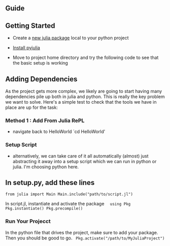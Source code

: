 ## Guide

## Getting Started
- Create a [new julia package](https://pkgdocs.julialang.org/v1/creating-packages/) local to your python project

- [Install pyjulia](https://pyjulia.readthedocs.io/en/latest/installation.html)

- Move to project home directory and try the following code to see that the basic setup is working

## Adding Dependencies
As the project gets more complex, we likely are going to start having many dependencies pile up both in julia and python. This is really the key problem we want to solve. Here's a simple test to check that the tools we have in place are up for the task:

### Method 1 : Add From Julia RePL
- navigate back to HelloWorld
    `cd HelloWorld'

### Setup Script
- alternatively, we can take care of it all automatically (almost) just abstracting it away into a setup script which we can run in python or julia. I'm choosing python here. 

In setup.py, add these lines
- 
`
  from julia import Main
  Main.include("path/to/script.jl")
`

In script.jl, instantiate and activate the package
`  
    using Pkg
    Pkg.instantiate()
    Pkg.precompile()
`

### Run Your Projecct
In the python file that drives the project, make sure to add your package. Then you should be good to go.
` 
    Pkg.activate("/path/to/MyJuliaProject") 
`
